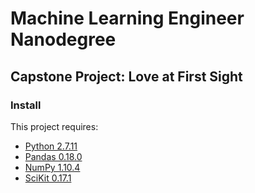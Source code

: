 # Machine Learning Engineer Nanodegree
## Capstone Project: Love at First Sight

### Install

This project requires:
* [Python 2.7.11](https://www.python.org/downloads/release/python-2711/)
* [Pandas 0.18.0](https://pypi.python.org/pypi/pandas/0.18.0/)
* [NumPy 1.10.4](http://www.scipy.org/scipylib/download.html)
* [SciKit 0.17.1](https://pypi.python.org/pypi/scikit-learn/0.17.1)